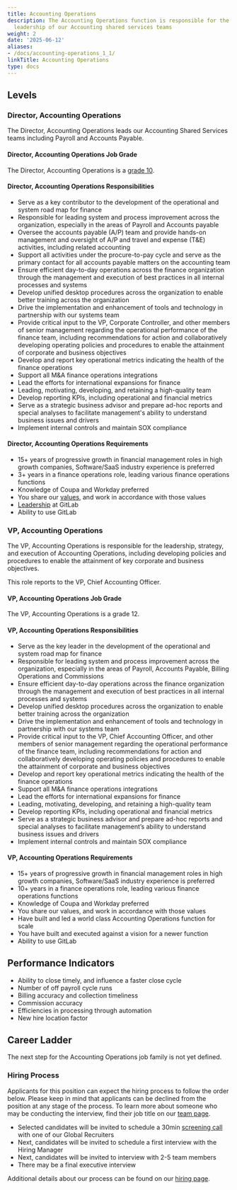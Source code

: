 ```yaml
---
title: Accounting Operations
description: The Accounting Operations function is responsible for the strategy and
  leadership of our Accounting shared services teams
weight: 2
date: '2025-06-12'
aliases:
- /docs/accounting-operations_1_1/
linkTitle: Accounting Operations
type: docs
---
```


## Levels

### Director, Accounting Operations

The Director, Accounting Operations leads our Accounting Shared Services teams including Payroll and Accounts Payable.

#### Director, Accounting Operations Job Grade

The Director, Accounting Operations is a [grade 10](/handbook/total-rewards/compensation/compensation-calculator/#gitlab-job-grades).

#### Director, Accounting Operations Responsibilities

- Serve as a key contributor to the development of the operational and system road map for finance
- Responsible for leading system and process improvement across the organization, especially in the areas of Payroll and Accounts payable
- Oversee the accounts payable (A/P) team and provide hands-on management and oversight of A/P and travel and expense (T&E) activities, including related accounting
- Support all activities under the procure-to-pay cycle and serve as the primary contact for all accounts payable matters on the accounting team
- Ensure efficient day-to-day operations across the finance organization through the management and execution of best practices in all internal processes and systems
- Develop unified desktop procedures across the organization to enable better training across the organization
- Drive the implementation and enhancement of tools and technology in partnership with our systems team
- Provide critical input to the VP, Corporate Controller, and other members of senior management regarding the operational performance of the finance team, including recommendations for action and collaboratively developing operating policies and procedures to enable the attainment of corporate and business objectives
- Develop and report key operational metrics indicating the health of the finance operations
- Support all M&A finance operations integrations
- Lead the efforts for international expansions for finance
- Leading, motivating, developing, and retaining a high-quality team
- Develop reporting KPIs, including operational and financial metrics
- Serve as a strategic business advisor and prepare ad-hoc reports and special analyses to facilitate management's ability to understand business issues and drivers
- Implement internal controls and maintain SOX compliance

#### Director, Accounting Operations Requirements

- 15+ years of progressive growth in financial management roles in high growth companies, Software/SaaS industry experience is preferred
- 3+ years in a finance operations role, leading various finance operations functions
- Knowledge of Coupa and Workday preferred
- You share our [values](/handbook/values/), and work in accordance with those values
- [Leadership](/handbook/company/structure/#director-group) at GitLab
- Ability to use GitLab

### VP, Accounting Operations

The VP, Accounting Operations is responsible for the leadership, strategy, and execution of Accounting Operations, including developing policies and procedures to enable the attainment of key corporate and business objectives.

This role reports to the VP, Chief Accounting Officer.

#### VP, Accounting Operations Job Grade

The VP, Accounting Operations is a grade 12.

#### VP, Accounting Operations Responsibilities

- Serve as the key leader in the development of the operational and system road map for finance
- Responsible for leading system and process improvement across the organization, especially in the areas of Payroll, Accounts Payable, Billing Operations and Commissions
- Ensure efficient day-to-day operations across the finance organization through the management and execution of best practices in all internal processes and systems
- Develop unified desktop procedures across the organization to enable better training across the organization
- Drive the implementation and enhancement of tools and technology in partnership with our systems team
- Provide critical input to the VP, Chief Accounting Officer, and other members of senior management regarding the operational performance of the finance team, including recommendations for action and collaboratively developing operating policies and procedures to enable the attainment of corporate and business objectives
- Develop and report key operational metrics indicating the health of the finance operations
- Support all M&A finance operations integrations
- Lead the efforts for international expansions for finance
- Leading, motivating, developing, and retaining a high-quality team
- Develop reporting KPIs, including operational and financial metrics
- Serve as a strategic business advisor and prepare ad-hoc reports and special analyses to facilitate management’s ability to understand business issues and drivers
- Implement internal controls and maintain SOX compliance

#### VP, Accounting Operations Requirements

- 15+ years of progressive growth in financial management roles in high growth companies, Software/SaaS industry experience is preferred
- 10+ years in a finance operations role, leading various finance operations functions
- Knowledge of Coupa and Workday preferred
- You share our values, and work in accordance with those values
- Have built and led a world class Accounting Operations function for scale
- You have built and executed against a vision for a newer function
- Ability to use GitLab

## Performance Indicators

- Ability to close timely, and influence a faster close cycle
- Number of off payroll cycle runs
- Billing accuracy and collection timeliness
- Commission accuracy
- Efficiencies in processing through automation
- New hire location factor

## Career Ladder

The next step for the Accounting Operations job family is not yet defined.

### Hiring Process

Applicants for this position can expect the hiring process to follow the order below. Please keep in mind that applicants can be declined from the position at any stage of the process. To learn more about someone who may be conducting the interview, find their job title on our [team page](/handbook/company/team/).

- Selected candidates will be invited to schedule a 30min [screening call](/handbook/hiring/interviewing/#screening-call) with one of our Global Recruiters
- Next, candidates will be invited to schedule a first interview with the Hiring Manager
- Next, candidates will be invited to interview with 2-5 team members
- There may be a final executive interview

Additional details about our process can be found on our [hiring page](/handbook/hiring/).

